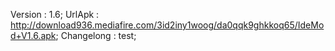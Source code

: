 Version : 1.6;
UrlApk : http://download936.mediafire.com/3id2iny1woog/da0qqk9ghkkoq65/IdeMod+V1.6.apk;
Changelong : test;
